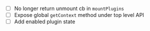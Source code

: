 - [ ] No longer return unmount cb in `mountPlugins`
- [ ] Expose global `getContext` method under top level API
- [ ] Add enabled plugin state
